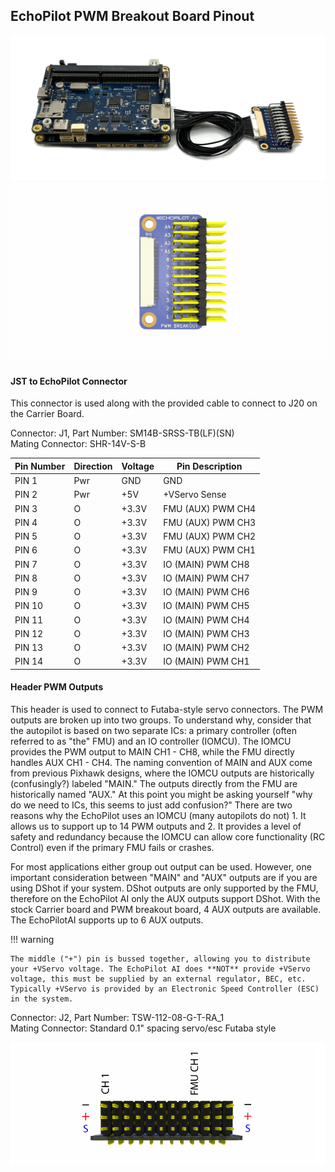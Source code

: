 ## EchoPilot PWM Breakout Board Pinout

![PWM Breakout](assets/echopilot_ai_6.png)
![PWM Breakout Board](assets/echopilot_pwm_breakout.JPG)

#### JST to EchoPilot Connector
This connector is used along with the provided cable to connect to J20 on the Carrier Board.

Connector: J1, Part Number: SM14B-SRSS-TB(LF)(SN)  
Mating Connector: SHR-14V-S-B

Pin Number   | Direction     | Voltage       | Pin Description
------------ | ------------- | ------------  | ------------
PIN 1        | Pwr            | GND          | GND
PIN 2        | Pwr            | +5V          | +VServo Sense
PIN 3        | O            | +3.3V          | FMU (AUX) PWM CH4
PIN 4        | O            | +3.3V         | FMU (AUX) PWM CH3
PIN 5        | O            | +3.3V          | FMU (AUX) PWM CH2
PIN 6        | O           | +3.3V          | FMU (AUX) PWM CH1
PIN 7        | O            | +3.3V           | IO (MAIN) PWM CH8
PIN 8        | O            | +3.3V          | IO (MAIN) PWM CH7
PIN 9         | O            | +3.3V          | IO (MAIN) PWM CH6
PIN 10        | O            | +3.3V         | IO (MAIN) PWM CH5
PIN 11        | O            | +3.3V          | IO (MAIN) PWM CH4
PIN 12        | O           | +3.3V          | IO (MAIN) PWM CH3
PIN 13        | O            | +3.3V           | IO (MAIN) PWM CH2
PIN 14        | O            | +3.3V          | IO (MAIN) PWM CH1

#### Header PWM Outputs
This header is used to connect to Futaba-style servo connectors. The PWM outputs are broken up into two groups. To understand why, consider that the autopilot is based on two separate ICs: a primary controller (often referred to as "the" FMU) and an IO controller (IOMCU). The IOMCU provides the PWM output to MAIN CH1 - CH8, while the FMU directly handles AUX CH1 - CH4. The naming convention of MAIN and AUX come from previous Pixhawk designs, where the IOMCU outputs are historically (confusingly?) labeled "MAIN." The outputs directly from the FMU are historically named "AUX." At this point you might be asking yourself "why do we need to ICs, this seems to just add confusion?" There are two reasons why the EchoPilot uses an IOMCU (many autopilots do not) 1. It allows us to support up to 14 PWM outputs and 2. It provides a level of safety and redundancy because the IOMCU can allow core functionality (RC Control) even if the primary FMU fails or crashes. 

For most applications either group out output can be used. However, one important consideration between "MAIN" and "AUX" outputs are if you are using DShot if your system. DShot outputs are only supported by the FMU, therefore on the EchoPilot AI only the AUX outputs support DShot. With the stock Carrier board and PWM breakout board, 4 AUX outputs are available. The EchoPilotAI supports up to 6 AUX outputs.

!!! warning

    The middle ("+") pin is bussed together, allowing you to distribute your +VServo voltage. The EchoPilot AI does **NOT** provide +VServo voltage, this must be supplied by an external regulator, BEC, etc. Typically +VServo is provided by an Electronic Speed Controller (ESC) in the system.


Connector: J2, Part Number: TSW-112-08-G-T-RA_1  
Mating Connector: Standard 0.1" spacing servo/esc Futaba style

![PWM Breakout End View](assets/echopilot_pwm_endview.png)
